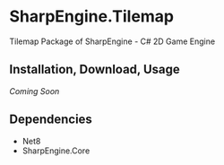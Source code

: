 # SharpEngine.Tilemap

Tilemap Package of SharpEngine - C# 2D Game Engine

## Installation, Download, Usage

*Coming Soon*

## Dependencies

- Net8
- SharpEngine.Core
